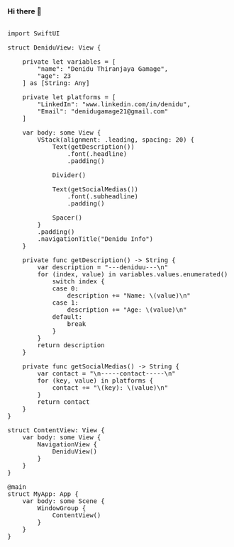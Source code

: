### Hi there 👋

<pre>

import SwiftUI

struct DeniduView: View {

    private let variables = [
        "name": "Denidu Thiranjaya Gamage",
        "age": 23
    ] as [String: Any]
    
    private let platforms = [
        "LinkedIn": "www.linkedin.com/in/denidu",
        "Email": "denidugamage21@gmail.com"
    ]

    var body: some View {
        VStack(alignment: .leading, spacing: 20) {
            Text(getDescription())
                .font(.headline)
                .padding()

            Divider()

            Text(getSocialMedias())
                .font(.subheadline)
                .padding()

            Spacer()
        }
        .padding()
        .navigationTitle("Denidu Info")
    }

    private func getDescription() -> String {
        var description = "---deniduu---\n"
        for (index, value) in variables.values.enumerated() {
            switch index {
            case 0:
                description += "Name: \(value)\n"
            case 1:
                description += "Age: \(value)\n"
            default:
                break
            }
        }
        return description
    }

    private func getSocialMedias() -> String {
        var contact = "\n-----contact-----\n"
        for (key, value) in platforms {
            contact += "\(key): \(value)\n"
        }
        return contact
    }
}

struct ContentView: View {
    var body: some View {
        NavigationView {
            DeniduView()
        }
    }
}

@main
struct MyApp: App {
    var body: some Scene {
        WindowGroup {
            ContentView()
        }
    }
}


</pre>
